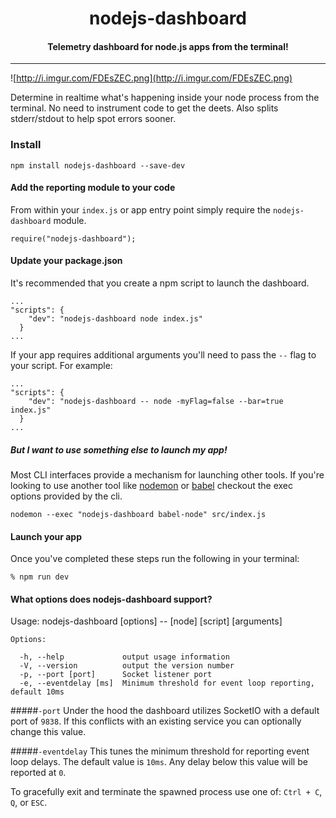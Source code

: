 <h1 align="center">nodejs-dashboard</h1>

<h4 align="center">
  Telemetry dashboard for node.js apps from the terminal!
</h4>

***

![http://i.imgur.com/FDEsZEC.png](http://i.imgur.com/FDEsZEC.png)

Determine in realtime what's happening inside your node process from the terminal. No need to instrument code to get the deets. Also splits stderr/stdout to help spot errors sooner.

### Install

`npm install nodejs-dashboard --save-dev`

#### Add the reporting module to your code

From within your `index.js` or app entry point simply require the `nodejs-dashboard` module.

```
require("nodejs-dashboard");
```

#### Update your package.json

It's recommended that you create a npm script to launch the dashboard.

```
...
"scripts": {
    "dev": "nodejs-dashboard node index.js"
  }
...
```

If your app requires additional arguments you'll need to pass the `--` flag to your script. For example:

```
...
"scripts": {
    "dev": "nodejs-dashboard -- node -myFlag=false --bar=true index.js"
  }
...
```

##### But I want to use something else to launch my app!

Most CLI interfaces provide a mechanism for launching other tools. If you're looking to use another tool like [nodemon](https://github.com/remy/nodemon) or [babel](https://github.com/babel/babel/tree/master/packages/babel-cli) checkout the exec options provided by the cli.

`nodemon --exec "nodejs-dashboard babel-node" src/index.js`


#### Launch your app
Once you've completed these steps run the following in your terminal:

```
% npm run dev
```

#### What options does nodejs-dashboard support?

Usage: nodejs-dashboard [options] -- [node] [script] [arguments]
```
Options:

  -h, --help             output usage information
  -V, --version          output the version number
  -p, --port [port]      Socket listener port
  -e, --eventdelay [ms]  Minimum threshold for event loop reporting, default 10ms
```

#####`-port`
Under the hood the dashboard utilizes SocketIO with a default port of `9838`. If this conflicts with an existing service you can optionally change this value.

#####`-eventdelay`
This tunes the minimum threshold for reporting event loop delays. The default value is `10ms`. Any delay below this value will be reported at `0`.

To gracefully exit and terminate the spawned process use one of:  `Ctrl + C`, `Q`, or `ESC`.
